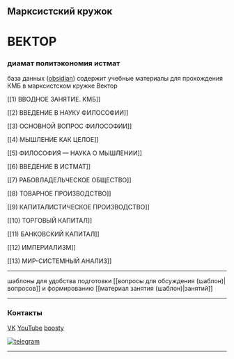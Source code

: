 
## Марксистский кружок

# ВЕКТОР 

### диамат политэкономия истмат

база данных ([obsidian](https://obsidian.md)) содержит учебные материалы для прохождения КМБ в марксистском кружке Вектор

[[1) ВВОДНОЕ ЗАНЯТИЕ. КМБ]]

[[2) ВВЕДЕНИЕ В НАУКУ ФИЛОСОФИИ]]

[[3) ОСНОВНОЙ ВОПРОС ФИЛОСОФИИ]]

[[4) МЫШЛЕНИЕ КАК ЦЕЛОЕ]]

[[5) ФИЛОСОФИЯ — НАУКА О МЫШЛЕНИИ]]

[[6) ВВЕДЕНИЕ В ИСТМАТ]]

[[7) РАБОВЛАДЕЛЬЧЕСКОЕ ОБЩЕСТВО]]

[[8) ТОВАРНОЕ ПРОИЗВОДСТВО]]

[[9) КАПИТАЛИСТИЧЕСКОЕ ПРОИЗВОДСТВО]]

[[10) ТОРГОВЫЙ КАПИТАЛ]]

[[11) БАНКОВСКИЙ КАПИТАЛ]]

[[12) ИМПЕРИАЛИЗМ]]

[[13) МИР-СИСТЕМНЫЙ АНАЛИЗ]]

---
шаблоны для удобства подготовки [[вопросы для обсуждения (шаблон)|вопросов]] и формированию [[материал занятия (шаблон)|занятий]]

---
### Контакты

[VK](https://vk.com/redvector)
[YouTube](https://www.youtube.com/c/ВЕКТОР_КРАСНЫЙ)
[boosty](https://boosty.to/redvector)

[![telegram](https://img.shields.io/badge/-telegram-<COLOR>?style=plastic&logo=telegram)](https://t.me/vector_comrade)

---

